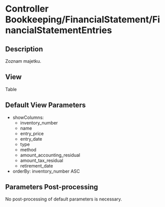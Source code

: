 # Controller Bookkeeping/FinancialStatement/FinancialStatementEntries

## Description

Zoznam majetku.

## View

Table

## Default View Parameters

* showColumns:
  * inventory_number
  * name
  * entry_price
  * entry_date
  * type
  * method
  * amount_accounting_residual
  * amount_tax_residual
  * retirement_date
* orderBy: inventory_number ASC

## Parameters Post-processing

No post-processing of default parameters is necessary.
